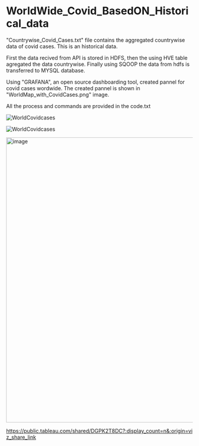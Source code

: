 # WorldWide_Covid_BasedON_Historical_data

"Countrywise_Covid_Cases.txt" file contains the aggregated countrywise data of covid cases. This is an historical data.

First the data recived from API is stored in HDFS, then the using HVE table agregated the data countrywise. Finally using SQOOP the data from hdfs is transferred to MYSQL database.

Using "GRAFANA", an open source dashboarding tool, created pannel for covid cases wordwide. The created pannel is shown in "WorldMap_with_CovidCases.png" image.

All the process and commands are provided in the code.txt

![WorldCovidcases](https://user-images.githubusercontent.com/92929807/160751356-833196cf-462a-4f31-9bc4-b459db6f2907.png)

![WorldCovidcases](https://github.com/Vishwajitbhosale/WorldWide_Covid_Cases/assets/92929807/f4f10694-b862-4b8e-a082-addf69a66278.png)

<img width="768" alt="image" src="https://github.com/Vishwajitbhosale/WorldWide_Covid_Cases/assets/92929807/f4f10694-b862-4b8e-a082-addf69a66278">


https://public.tableau.com/shared/DGPK2T8DC?:display_count=n&:origin=viz_share_link

